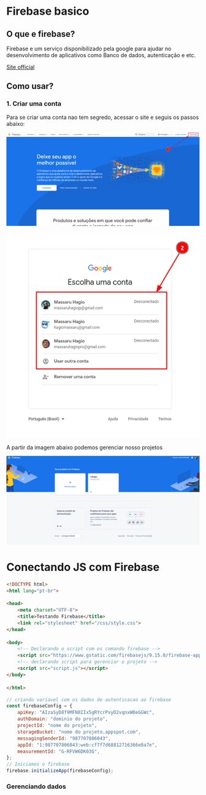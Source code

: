 # Firebase basico

## O que e firebase?

Firebase e um serviço disponibilizado pela google para ajudar no desenvolvimento de aplicativos como Banco de dados, autenticação e etc.

[Site official](https://firebase.google.com)

## Como usar?
### 1. Criar uma conta

Para se criar uma conta nao tem segredo, acessar o site e seguis os passos abaixo:

![primeiro passo](images/2023-01-04_18-26.png)

![segundo passo](images/2023-01-04_18-27.png)

A partir da imagem abaixo podemos gerenciar nosso projetos

![alt](images/2023-01-04_18-29.png)

# Conectando JS com Firebase

```html
<!DOCTYPE html>
<html lang="pt-br">

<head>
    <meta charset="UTF-8">
    <title>Testando Firebase</title>
    <link rel="stylesheet" href="/css/style.css">
</head>

<body>
    <!-- Declarando o script com os comando firebase -->
    <script src="https://www.gstatic.com/firebasejs/9.15.0/firebase-app.js"></script>
    <!-- declarando script para gerenciar o projeto -->
    <script src="script.js"></script>
</body>

</html>

```


```js
// criando variavel com os dados de autenticacao ao firebase
const firebaseConfig = {
    apiKey: "AIzaSyD8f9MFN8IIx5gRYcrPvyD2vqnxW0eGGWc",
    authDomain: "dominio do projeto",
    projectId: "nome do projeto",
    storageBucket: "nome do projeto.appspot.com",
    messagingSenderId: "987707806043",
    appId: "1:987707806043:web:cf7f7d68812716366e8a7e",
    measurementId: "G-RFVW6DK03G",
};
// Iniciamos o firebase
firebase.initializeApp(firebaseConfig);

```


### Gerenciando dados








